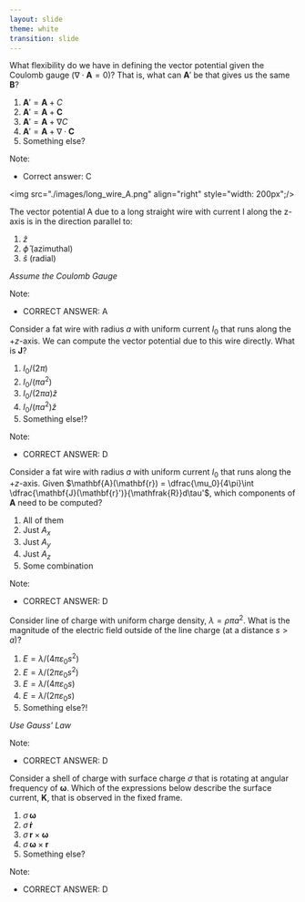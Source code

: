 ```yaml
---
layout: slide
theme: white
transition: slide
---
```


<section data-markdown>

What flexibility do we have in defining the vector potential given the Coulomb gauge ($\nabla \cdot \mathbf{A} = 0$)? That is, what can $\mathbf{A}'$ be that gives us the same $\mathbf{B}$?

1. $\mathbf{A}' = \mathbf{A} + C$
2. $\mathbf{A}' = \mathbf{A} + \mathbf{C}$
3. $\mathbf{A}' = \mathbf{A} + \nabla C$
4. $\mathbf{A}' = \mathbf{A} + \nabla \cdot \mathbf{C}$
5. Something else?

Note:
* Correct answer: C

</section>

<section data-markdown>

<img src="./images/long_wire_A.png" align="right" style="width: 200px";/>

The vector potential A due to a long straight wire with current I along the z-axis is in the direction parallel to:

1. $\hat{z}$
2. $\hat{\phi}$ (azimuthal)
3. $\hat{s}$ (radial)

*Assume the Coulomb Gauge*

Note:
* CORRECT ANSWER: A

</section>

<section data-markdown>

Consider a fat wire with radius $a$ with uniform current $I_0$ that runs along the $+z$-axis. We can compute the vector potential due to this wire directly. What is $\mathbf{J}$?

1. $I_0/(2 \pi)$
2. $I_0/(\pi a^2)$
1. $I_0/(2 \pi a) \hat{z}$
4. $I_0/(\pi a^2) \hat{z}$
5. Something else!?

Note:
* CORRECT ANSWER: D
</section>

<section data-markdown>

Consider a fat wire with radius $a$ with uniform current $I_0$ that runs along the $+z$-axis.
Given $\mathbf{A}(\mathbf{r}) = \dfrac{\mu_0}{4\pi}\int \dfrac{\mathbf{J}(\mathbf{r}')}{\mathfrak{R}}d\tau'$, which components of $\mathbf{A}$ need to be computed?

1. All of them
2. Just $A_x$
3. Just $A_y$
4. Just $A_z$
5. Some combination

Note:
* CORRECT ANSWER: D
</section>


<section data-markdown>

Consider line of charge with uniform charge density, $\lambda = \rho \pi a^2$. What is the magnitude of the electric field outside of the line charge (at a distance $s>a$)?

1. $E = \lambda/(4 \pi \varepsilon_0 s^2)$
2. $E = \lambda/(2 \pi \varepsilon_0 s^2)$
3. $E = \lambda/(4 \pi \varepsilon_0 s)$
4. $E = \lambda/(2 \pi \varepsilon_0 s)$
5. Something else?!

*Use Gauss' Law*

Note:
* CORRECT ANSWER: D
</section>

<section data-markdown>

Consider a shell of charge with surface charge $\sigma$ that is rotating at angular frequency of $\mathbf{\omega}$. Which of the expressions below describe the surface current, $\mathbf{K}$, that is observed in the fixed frame.

1. $\sigma\,\mathbf{\omega}$
2. $\sigma\,\mathbf{\dot{r}}$
3. $\sigma\,\mathbf{r} \times \mathbf{\mathbf{\omega}}$
4. $\sigma\,\mathbf{\mathbf{\omega}} \times \mathbf{r}$
5. Something else?

Note:
* CORRECT ANSWER: D
</section>
